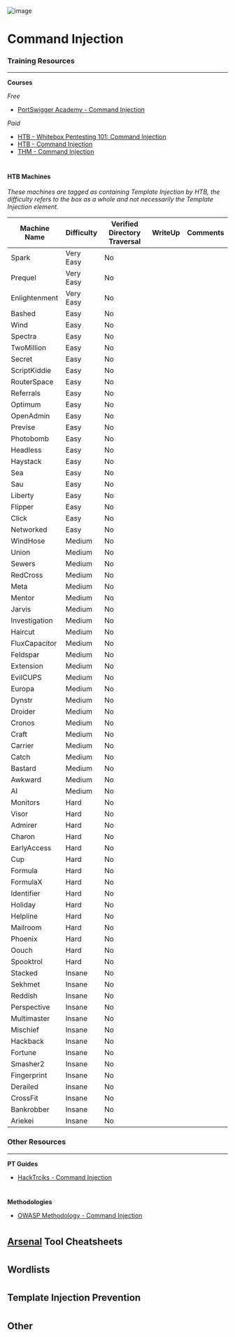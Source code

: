 ![image](https://github.com/user-attachments/assets/8baebb77-9b9e-4876-9547-a20fb8efa7b8)

# Command Injection

### Training Resources
---

**Courses**

*Free*
- [PortSwigger Academy - Command Injection](https://portswigger.net/web-security/os-command-injection)

*Paid*
- [HTB - Whitebox Pentesting 101: Command Injection](https://academy.hackthebox.com/course/preview/whitebox-pentesting-101-command-injection)
- [HTB - Command Injection](https://academy.hackthebox.com/course/preview/command-injections)
- [THM - Command Injection](https://tryhackme.com/r/room/oscommandinjection)

#

#### HTB Machines
*These machines are tagged as containing Template Injection by HTB, the difficulty refers to the box as a whole and not necessarily the Template Injection element.*

| Machine Name | Difficulty | Verified Directory Traversal | WriteUp | Comments |
| -- | -- | -- | -- | -- |
| Spark | Very Easy | No | | |
| Prequel | Very Easy | No | | |
| Enlightenment | Very Easy | No | | |
| Bashed | Easy | No | | |
| Wind | Easy | No | | |
| Spectra | Easy | No | | |
| TwoMillion | Easy | No | | |
| Secret | Easy | No | | |
| ScriptKiddie | Easy | No | | |
| RouterSpace | Easy | No | | |
| Referrals | Easy | No | | |
| Optimum | Easy | No | | |
| OpenAdmin | Easy | No | | |
| Previse | Easy | No | | |
| Photobomb | Easy | No | | |
| Headless | Easy | No | | |
| Haystack | Easy | No | | |
| Sea | Easy | No | | |
| Sau | Easy | No | | |
| Liberty | Easy | No | | |
| Flipper | Easy | No | | |
| Click | Easy | No | | |
| Networked | Easy | No | | |
| WindHose | Medium | No | | |
| Union | Medium | No | | |
| Sewers | Medium | No | | |
| RedCross | Medium | No | | |
| Meta | Medium | No | | |
| Mentor | Medium | No | | |
| Jarvis | Medium | No | | |
| Investigation | Medium | No | | |
| Haircut | Medium | No | | |
| FluxCapacitor | Medium | No | | |
| Feldspar | Medium | No | | |
| Extension | Medium | No | | |
| EvilCUPS | Medium | No | | |
| Europa | Medium | No | | |
| Dynstr | Medium | No | | |
| Droider | Medium | No | | |
| Cronos | Medium | No | | |
| Craft | Medium | No | | |
| Carrier | Medium | No | | |
| Catch | Medium | No | | |
| Bastard | Medium | No | | |
| Awkward | Medium | No | | |
| AI | Medium | No | | |
| Monitors | Hard | No | | |
| Visor | Hard | No | | |
| Admirer | Hard | No | | |
| Charon | Hard | No | | |
| EarlyAccess | Hard | No | | |
| Cup | Hard | No | | |
| Formula | Hard | No | | |
| FormulaX | Hard | No | | |
| Identifier | Hard | No | | |
| Holiday | Hard | No | | |
| Helpline | Hard | No | | |
| Mailroom | Hard | No | | |
| Phoenix | Hard | No | | |
| Oouch | Hard | No | | |
| Spooktrol | Hard | No | | |
| Stacked | Insane | No | | |
| Sekhmet | Insane | No | | |
| Reddish | Insane | No | | |
| Perspective | Insane | No | | |
| Multimaster | Insane | No | | |
| Mischief | Insane | No | | |
| Hackback | Insane | No | | |
| Fortune | Insane | No | | |
| Smasher2 | Insane | No | | |
| Fingerprint | Insane | No | | |
| Derailed | Insane | No | | |
| CrossFit | Insane | No | | |
| Bankrobber | Insane | No | | |
| Ariekei | Insane | No | | |


### Other Resources
---
**PT Guides**
- [HackTrciks - Command Injection](https://book.hacktricks.wiki/en/pentesting-web/command-injection.html)
#
**Methodologies**
- [OWASP Methodology - Command Injection](https://owasp.org/www-project-web-security-testing-guide/stable/4-Web_Application_Security_Testing/07-Input_Validation_Testing/12-Testing_for_Command_Injection)
#
**[Arsenal](https://github.com/Orange-Cyberdefense/arsenal/tree/master) Tool Cheatsheets**
- 
#
**Wordlists**
- 
#
**Template Injection Prevention**
- 
#
**Other**
- 
